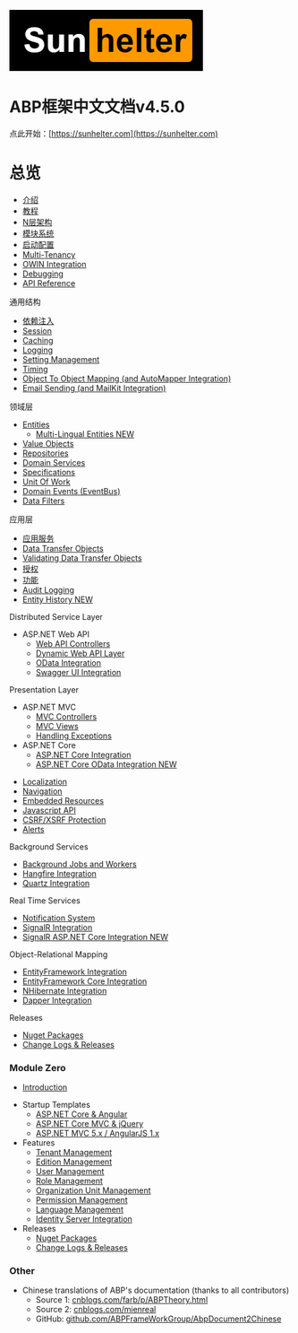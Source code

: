 ![Logo](./img/logo.png)

ABP框架中文文档v4.5.0
=============================

点此开始：[https://sunhelter.com](https://sunhelter.com)

# 总览
* [介绍](/Overall/Introduction)
* [教程](/Overall/Articles-Tutorials)
* [N层架构](/Overall/NLayer-Architecture)
* [模块系统](/Overall/Module-System)
* [启动配置](/Overall/Startup-Configuration)
* [Multi-Tenancy](Multi-Tenancy.md)
* [OWIN Integration](OWIN.md)
* [Debugging](Debugging.md)
* [API Reference](https://aspnetboilerplate.com/api-docs/index.html)

通用结构

* [依赖注入](/Common.Structures/Dependency-Injection)
* [Session](Abp-Session.md)
* [Caching](Caching.md)
* [Logging](Logging.md)
* [Setting Management](Setting-Management.md)
* [Timing](Timing.md)
* [Object To Object Mapping (and AutoMapper Integration)](Object-To-Object-Mapping.md)
* [Email Sending (and MailKit Integration)](Email-Sending.md)

领域层

* [Entities](Entities.md)
    * [Multi-Lingual Entities <label class="label label-success">NEW</label>](Multi-Lingual-Entities.md)
* [Value Objects](Value-Objects.md)
* [Repositories](Repositories.md)
* [Domain Services](Domain-Services.md)
* [Specifications](Specifications.md)
* [Unit Of Work](Unit-Of-Work.md)
* [Domain Events (EventBus)](EventBus-Domain-Events.md)
* [Data Filters](Data-Filters.md)

应用层

* [应用服务](/Application.Layer/Application-Services.md)
* [Data Transfer Objects](Data-Transfer-Objects.md)
* [Validating Data Transfer Objects](Validating-Data-Transfer-Objects.md)
* [授权](/Application.Layer/Authorization)
* [功能](/Application.Layer/Feature-Management)
* [Audit Logging](Audit-Logging.md)
* [Entity History <label class="label label-success">NEW</label>](Entity-History.md)

Distributed Service Layer

-   ASP.NET Web API
    * [Web API Controllers](Web-API-Controllers.md)
    * [Dynamic Web API Layer](Dynamic-Web-API.md)
    * [OData Integration](OData-Integration.md)
    * [Swagger UI Integration](Swagger-UI-Integration.md)

Presentation Layer

-   ASP.NET MVC
    * [MVC Controllers](MVC-Controllers.md)
    * [MVC Views](MVC-Views.md)
    * [Handling Exceptions](Handling-Exceptions.md)
-   ASP.NET Core
    * [ASP.NET Core Integration](AspNet-Core.md)
    * [ASP.NET Core OData Integration <label class="label label-success">NEW</label>](OData-AspNetCore-Integration.md)
* [Localization](Localization.md)
* [Navigation](Navigation.md)
* [Embedded Resources](Embedded-Resource-Files.md)
* [Javascript API](/Pages/Documents/Javascript-API)
* [CSRF/XSRF Protection](XSRF-CSRF-Protection.md)
* [Alerts](UI-Alerts.md)

Background Services

* [Background Jobs and Workers](Background-Jobs-And-Workers.md)
* [Hangfire Integration](Hangfire-Integration.md)
* [Quartz Integration](Quartz-Integration.md)

Real Time Services

* [Notification System](Notification-System.md)
* [SignalR Integration](SignalR-Integration.md)
* [SignalR ASP.NET Core Integration <label class="label label-success">NEW</label>](SignalR-AspNetCore-Integration.md)

Object-Relational Mapping

* [EntityFramework Integration](EntityFramework-Integration.md)
* [EntityFramework Core Integration](Entity-Framework-Core.md)
* [NHibernate Integration](NHibernate-Integration.md)
* [Dapper Integration](Dapper-Integration.md)

Releases

* [Nuget Packages](Nuget-Packages.md)
* [Change Logs & Releases](https://github.com/aspnetboilerplate/aspnetboilerplate/releases)

### Module Zero

* [Introduction](Zero/Overall.md)
-   Startup Templates
    * [ASP.NET Core & Angular](Zero/Startup-Template-Angular.md)
    * [ASP.NET Core MVC & jQuery](Zero/Startup-Template-Core.md)
    * [ASP.NET MVC 5.x / AngularJS 1.x](Zero/Startup-Template.md)
-   Features
    * [Tenant Management](/Pages/Documents/Zero/Tenant-Management)
    * [Edition Management](/Pages/Documents/Zero/Edition-Management)
    * [User Management](/Pages/Documents/Zero/User-Management)
    * [Role Management](/Pages/Documents/Zero/Role-Management)
    * [Organization Unit Management](/Pages/Documents/Zero/Organization-Units)
    * [Permission Management](/Pages/Documents/Zero/Permission-Management)
    * [Language Management](/Pages/Documents/Zero/Language-Management)
    * [Identity Server Integration](Zero/Identity-Server.md)
-   Releases
    * [Nuget Packages](/Pages/Documents/Zero/Nuget-Packages)
    * [Change Logs & Releases](https://github.com/aspnetboilerplate/module-zero/releases)

### Other

-   Chinese translations of ABP's documentation (thanks to all contributors)
    -   Source 1: [cnblogs.com/farb/p/ABPTheory.html](http://www.cnblogs.com/farb/p/ABPTheory.html)
    -   Source 2: [cnblogs.com/mienreal](http://www.cnblogs.com/mienreal/p/4528470.html)
    -   GitHub: [github.com/ABPFrameWorkGroup/AbpDocument2Chinese](https://github.com/ABPFrameWorkGroup/AbpDocument2Chinese)
